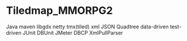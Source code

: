 # Tiledmap_MMORPG2

Java maven
libgdx netty
tmx(tiled) xml JSON Quadtree
data-driven test-driven
JUnit DBUnit
JMeter
DBCP
XmlPullParser